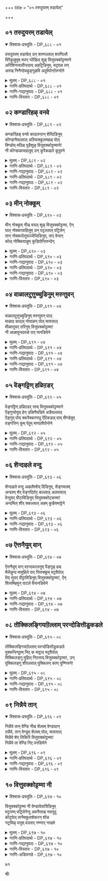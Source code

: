 +++
title = "०५ तरुदुयरम् तडायेल्"

+++


## ०१ तरुदुयरम् तडायेल्

<details open><summary>विश्वास-प्रस्तुतिः - DP_६८८ - ०१</summary>

तरुदुयरम् तडायेल् उन् शरणल्लाल् शरणिल्लै  
विरैकुऴुवुम् मलर् प्पॊऴिल् शूऴ् वित्तुवक्कोट्टम्माने  
अरिशिनत्तालीन्ऱदाय् अहट्रिडिनुम्, मट्रवळ तन्  
अरुळ् निनैन्देयऴुङ्गुऴवि अदुवेपोन्ऱॊरुन्देने
</details>

<details><summary>मूलम् - DP_६८८ - ०१</summary>

तरुदुयरम् तडायेल् उन् शरणल्लाल् शरणिल्लै  
विरैकुऴुवुम् मलर् प्पॊऴिल् शूऴ् वित्तुवक्कोट्टम्माने  
अरिशिनत्तालीन्ऱदाय् अहट्रिडिनुम्, मट्रवळ तन्  
अरुळ् निनैन्देयऴुङ्गुऴवि अदुवेपोन्ऱॊरुन्देने
</details>

<details><summary>गरणि-प्रतिपदार्थः - DP_६८८ - ०१</summary>

तरु=उण्टुमाडुव, तुयरम्=कष्टसङ्कटगळन्नु, तडाय् एल्=दाटिसदॆ\(नीगिसदॆ\) होदरू, उन्=निन्न, शरण् अल्लाल्=तिरुवडिगळल्लदॆ, शरण् इल्लै=रक्षणॆयिल्ल, विरै=परिमळवन्नु, कुऴुवुम्=तुम्बि हरडुव, मलर्=हूगळ, पॊऴिल्=तोपुगळिन्द, शूऴ्=सुत्तुवरिदिरुव,\(मत्तु आ परिमळवन्नु\), वित्तु=हरडुव, अ-कोट्टु=आ पर्वतद, अम्माने=स्वामिये, अरि=हॆच्चाद, शिनत्ताल्=कोपदिन्द, ईन्ऱ=हडॆद, ताय्=तायियु, अहट्रि=तळ्ळि, इडिनुम्=हॊडॆदु हिंसिसिदरू, मट्रु=बळिकवू\(आमेलू\) अवळ् तन्=अवळ, अरुळ्=करुणॆयन्नु, निनैन्दे=नॆनॆदे, अऴुम्=अळुवुदु, कुऴवि=मगु, अदुवे=अदे, पोन्ऱु=रीतियल्लि, इरुन्देन्=इद्देनॆ.
</details>

<details><summary>गरणि-गद्यानुवादः - DP_६८८ - ०१</summary>

उण्टुमाडुव कष्टसङ्कटगळन्नु\(नीनु\)नीगिसदॆ होदरू सह, निन्न तिरुवडिगळल्लदॆ ननगॆ रक्षणॆयिल्ल. परिमळवन्नु तुम्बिहरडुव हूगळ तोपुगळिन्द सुत्तुवरिदु अदन्नु हरडुव आ पर्वतद स्वामिये, हडॆद तायि तन्न मगुवन्नु कडुकोपदिन्द तळ्ळिहॊडॆदु, हिंसिसिदरू आ बळिकवू अवळ करुणॆयन्नु नॆनॆदे मगु अळुवुदु. अदे रीतियल्लि नानु इद्देनॆ.\(१\)
</details>

<details><summary>गरणि-विस्तारः - DP_६८८ - ०१</summary>

हडॆद तायिगॆ अवळ मगुविन मेलॆ कोपबन्दाग, अवळू अदन्नु हॊडॆदु, तळ्ळि हिंसिसलु साध्य. तायि एनु माडिदरू अवळ मगुविगॆ तायिय हॊरतु इन्नारु गति? अवळल्लदॆ, अदन्नु समाधानगॊळिसुववरु बेरॆ यारू इल्ल. अवळीगल्लदॆ अदन्नु समाधान पडिसुव रीति बेरॆ यारिगू तिळियदु. आद्दरिन्द, तनगॆ शिक्षॆकॊट्ट तायिये ऎत्तिकॊळ्ळुववरॆगॆ अदु शान्तवागुवुदिल्ल.

कुलशेखररु हेळुत्तारॆ-”स्वामी, अदे रीतियल्लि नानु इद्देनॆ”. अवर स्थिति आ मगुविन स्थितिये. अवरु ई संसारद दुःखसङ्कटगळल्लि

६१

सिक्किकॊण्डु तॊळलुत्तिद्दारॆ. आ दुःख्ह सङ्कटगळिन्द अवरन्नु उद्धरिसुवरु, अवुगळन्नु निवारिसुववरु भगवन्तनॊब्बने. इदु अवरिगॆ गॊत्तु. ई बगॆगॆ अवरिगॆ पूर्ण नम्बिकॆ. कुलशेखररु हेळुत्तारॆ-”स्वामी, नीनु ननगॆ हडॆद तायियन्तॆ. ननगॆ ऒदगिबन्दिरुव कष्टदुःखगळन्नु निवारिसबेकादवनु नीने. नीनु हागॆ माडदॆ, नन्न तॊळलिकॆयल्लि नन्नन्नु बिट्टीद्दरू सह, नीने ननगॆ दिक्कु. निन्न पादगळे ननगॆ गति. अवे ननगॆ आश्रय. नन्न अभ्युदयवन्नु अवुगळन्नु पट्टागिहिडिदे, कण्डुकॊळ्ळबेकु. प्रशान्तवाद आनन्दमयवाद सन्निवेशदल्लि, वॆङ्कटाचलद मेलॆ नॆलसिरुव स्वामिये निन्न करुणाकटाक्षक्कागिये ऎदुरुनोडुत्तिद्देनॆ. अदन्नु नन्न मेलॆ बीरि नन्नन्नु सांसारिक क्लेशगळिन्द बिडिसु. निन्न हॊरतु ननगॆ रक्षकरे इल्ल. नीने गति.

मगुविगॆ तात्कालिकवागि सङ्कटवन्नु हडॆद तायिये उण्टुमाडलु साध्य. आदरॆ, मनुष्यनिगॆ जॊतॆगूडिसुव मनस्सु, इन्द्रियगळल्लि अहङ्कार-इवुगळु अवनन्नु सांसारिक क्लेशदल्लि तळ्ळि हिंसिसुत्तदॆ. भगवन्तनिन्द अवु बन्दवल्ल. भगवन्तनु करुणामूर्ति, दयासागर. अवनिगॆ कोपवॆम्बुदुण्टे? अदू तन्न मगुविन मेलॆये इद्दीते? भगवन्तनन्नु मनुष्यनु अनन्यवागि शरणुहॊन्दि, अवन कृपॆगागि अङ्गलाचि, अदन्नु पडॆदुकॊण्डनॆन्दरॆ, आ बळिक अवनिगॆ क्लेशवू इल्ल. संसारवू इल्ल. अवनु मुक्तने\!
</details>

## ०२ कण्डारिहऴ् वनवे

<details open><summary>विश्वास-प्रस्तुतिः - DP_६८९ - ०२</summary>

कण्डारिहऴ् वनवे कादलन्ऱान् शॆय्दिडिनुम्  
कॊण्डानैयल्लाल् अऱियाक्कूलमहळ् पोल्  
विण्डोय् मदिळ् पुडैशूऴ् वित्तुवक्कोट्टम्माने\!  
नी कॊण्डाळायाहलुम् उन् कुरैकऴले कूऱुवने
</details>

<details><summary>मूलम् - DP_६८९ - ०२</summary>

कण्डारिहऴ् वनवे कादलन्ऱान् शॆय्दिडिनुम्  
कॊण्डानैयल्लाल् अऱियाक्कूलमहळ् पोल्  
विण्डोय् मदिळ् पुडैशूऴ् वित्तुवक्कोट्टम्माने\!  
नी कॊण्डाळायाहलुम् उन् कुरैकऴले कूऱुवने
</details>

<details><summary>गरणि-प्रतिपदार्थः - DP_६८९ - ०२</summary>

कण्डार्=नोडुववरॆल्लरू, इहऴ् वनवे=अवमानपडिसुवन्तॆ\(तिरस्करिसुवन्तॆ\), कादलन् तान्=पतियु, शॆय्दु इडिनुम्=माडुत्तिद्दरू, कॊण्डानै=तन्नन्नु स्वीकरिसिदवनन्नु\(मदुवॆयादवनन्नु\)अल्लाल्=अल्लदॆ, अऱिया=बेरॊब्बरन्नू अरियद, कुलमहळ् पोल्=कुलस्त्रीय हागॆ, विण्=गगनवन्नॆल्ला, तोय्=आवरिसिरुव, मदिळ्=कोटॆयु, पुडै=ऎल्ल कडॆयू, शूऴ्=सुत्तुवरिदु, वित्तु=-हरडिरुव, अक्कॊट्टु=आ पर्वतद, अम्माने=स्वामिये, नी=नीनु, कॊण्डु=कॊण्डुकॊण्डिरुव, आळाय्=आळागि, आहिलुम्=आदरू, उन्=निन्न, कुरैकऴले=गद्दल माडुव पादगळन्ने
</details>

<details><summary>गरणि-गद्यानुवादः - DP_६८९ - ०२</summary>

६२
</details>

<details><summary>गरणि-प्रतिपदार्थः - DP_६८९ - ०२</summary>

कूऱुवन्=हेळुत्तिरुत्तेनॆ.
</details>

<details><summary>गरणि-गद्यानुवादः - DP_६८९ - ०२</summary>

कण्डवरॆल्लरू अवमान पडिसि तिरस्करिसुवन्तॆ पतियु माडुत्तिद्दरू तन्न कैहिडिद अवनन्नल्लदॆ बेरॊब्बरन्नू अरियदकुलस्त्रीय हागॆ गगनवन्नॆल्ला आवरिसिरुव कोटॆयिन्द ऎल्ल कडॆयू सुत्तुवरिदु हरडिरुव आ पर्वतद स्वामिये, निन्न जीतद आळागि आदरू निन्न गद्दल माडुव पादगळन्ने नानु हेळुत्तिरुत्तेनॆ.\(२\)
</details>

<details><summary>गरणि-विस्तारः - DP_६८९ - ०२</summary>

कुलसतिगॆ तन्न कैहिडिद पतिये अवळ सर्वस्व. अवन सेवॆय हॊरतु अवळिगॆ बेरॆ योचनॆये इल्ल. अवनु ऎष्टे कॆट्टवनागलि, अवने अवळिगॆ गति. कण्डकण्डवरॆल्ल अवनन्नु अपमानगॊळिसिदरू, असह्यपट्टुकॊण्डरू अलक्षिसिदरू, तॆगळि तळ्ळिहाकिदरू अवळिगॆ मात्र अवनन्नु निष्कल्मषवागि प्रीतिसुवुदु, अवन सेवॆ माडुवुदू परम श्रेयस्सु. परपुरुषरु ऎन्थवरे आदरू, ऎष्टे धनिकरू घनवन्तरू आदरू अवरारू अवळ मनस्सन्नु कॆडिसलाररु. अन्थ पवित्रप्रेम आ कुलसतियदु. अदे अवळ धर्म.

कुलशेखररु हेळुत्तारॆ-”स्वामी, नानू हागॆये इद्देनॆ.निन्नन्नु मनसार वरिसिद्देनॆ. नीनु नन्न कैहिडिदु नन्नन्नु उद्धरिसु. नीने ननगॆ पति, नीने गति. नीने नन्न सर्वस्व. निन्न सेवॆये नन्न जीवन. निन्नन्नु कुरितु यारु एने हेळिदरू ऎष्टे दूरिदरू, ऎन्थ अवहेळनॆ माडिदरू नानु अवुगळन्नु लॆक्किसॆनु. मूरु लोकगळन्नू नडुगिसिद निन्न पादगळन्नु दिट्टवागि हिडिदिद्देनॆ. नन्नन्नु कॊण्ड आळागि आदरू स्वीकरिसु. नीनु ऎष्टु कीळागि नन्नन्नु नोडिदरू सह निन्न पादगळे गति ऎन्दु हेळुत्तले इरुत्तेनॆ.

हिन्दिन पाशुरदल्लि “तायि-मगु”विन निदर्शनबन्तु. अदु भक्तिय ऒन्दु मार्ग-वात्सल्य मार्ग. ई पाशुरदल्लि “सति-पति” य निदर्शनचिदॆ. भगवन्तने पति. अवनु पुरुष. चेतनरॆल्लरू अवनन्नु प्रेमिसुव स्त्रीयरु-सतिगळु. दिउ भक्तिय इन्नॊन्दु मार्ग- प्रेममार्ग. “कॊण्ड आळागि- ऎन्नुव निदर्शन “स्वामि-भृत्य”निदर्शन. अदु भक्तिय सेव्य-सेवक”मार्ग.
</details>

## ०३ मीन् नोक्कूम्

<details open><summary>विश्वास-प्रस्तुतिः - DP_६९० - ०३</summary>

मीन् नोक्कूम् नीळ् वयल् शूऴ् वित्तुवक्कोट्टम्मा, ऎन्  
पाल् नोक्कायाहिलुम् उन् पट्रल्लाल् पट्रिलेन्  
तान् नोक्कादॆत्तुयञ्जॆय्दिडिनुम्, तार् वेन्दन्  
कोल् नोक्किवाऴुम् कुडिपोन्ऱिरुन्देन्
</details>

<details><summary>मूलम् - DP_६९० - ०३</summary>

मीन् नोक्कूम् नीळ् वयल् शूऴ् वित्तुवक्कोट्टम्मा, ऎन्  
पाल् नोक्कायाहिलुम् उन् पट्रल्लाल् पट्रिलेन्  
तान् नोक्कादॆत्तुयञ्जॆय्दिडिनुम्, तार् वेन्दन्  
कोल् नोक्किवाऴुम् कुडिपोन्ऱिरुन्देन्
</details>

<details><summary>गरणि-प्रतिपदार्थः - DP_६९० - ०३</summary>

मीन्=मीनुगळु, नोक्कूम्=आशॆयिन्द नोडुव, नीळ्=विशालवाद, वयल्=गद्दॆगळिन्द \(बयलिनिन्द\), शूऴ्=सुत्तुवरिदिरुव, वित्तु=हरडिद, अक्कोट्टु=आ पर्वतद, अम्मा=-स्वामिये, ऎन् पाल्=नन्न कडॆ, नोक्काय्=\(नीनु\) नोडुवुदिल्ल. आहिलुम्=आदरू, उन्-निन्न, पट्रु=रक्षणॆ, अल्लाल्=अल्लदॆ, पट्रु=आधार इलेन्=इल्लदवनागिद्देनॆ, तान्=तानु, नोक्कादु=नोडदॆये
</details>

<details><summary>गरणि-गद्यानुवादः - DP_६९० - ०३</summary>

६३
</details>

<details><summary>गरणि-प्रतिपदार्थः - DP_६९० - ०३</summary>

ऎत्तुयरम्=याव आपत्तु, शॆय्दिडिनुम्=ऒदगिदरू सह, तार् वेन्दन्=मालॆयन्नु धरिसिद अरसन, कोल्=राजदण्डवन्नु, नोक्कि=नोडिये, वाऴुम्=शिस्तिनिन्द बाळुव, कुडि पोन्ऱु=प्रजॆय हागॆ, इरुन्देन्=इद्देनॆ.
</details>

<details><summary>गरणि-गद्यानुवादः - DP_६९० - ०३</summary>

मीनुगळु आशॆयिन्द निरीक्षिसुव विशालवाद गद्दॆगळिन्द सुत्तुवरिदिरुव हरडिद आ पर्वतद स्वामिये, नन्न कडॆ नीनु नोडदॆ होदरू निन्न रक्षणॆयल्लदॆ ननगॆ बेरॆ आधारवे इल्ल. हारवन्नु धरिसिद अरसनु तानु गमनिसदॆ इद्दरू सह याव बगॆय आपत्तु\(दुःख\) वॊदगिदरू , अवन राजदण्डवन्नु गमनिसुत्तले शिस्तिनिन्द बाळुव प्रजॆय हागॆ नानु इद्देनॆ.\(३\)
</details>

<details><summary>गरणि-विस्तारः - DP_६९० - ०३</summary>

राज्यदल्लि प्रजॆयु सुखवागि बाळलु राजन आश्रयविद्दे इरबेकु. राजन रक्षणॆय हॊरतु प्रजॆगॆ ऒदगुव कष्ट दुःखगळु नीगुवुदिल्ल.आपत्तिगॆ अड्डियागलि, निवारणॆयागलि ऒदगुवुदिल्ल. अदक्कॆल्ल राजन अधिकारशक्तिये आधार. राजनु ऎल्लियो अरमनॆयल्लि, अन्तःपुरदल्लि सेरिरलि. यार कण्णिगू बीळदॆ इरलि. यारन्नू नोडदॆ, तनल्लिगॆ बरमाडिकॊळ्ळदॆ इरलि. अवन अधिकारवन्नु सूचिसुव राजदण्डविद्दरॆ साकु. अदु, राज्यदल्लि सुखवन्नू शिस्तन्नू उण्टुमाडुत्तदॆ. राजन आडळित सुगमवागि नडॆयुवन्तॆ माडुत्तदॆ. आ राजदण्डद अडियल्लि प्रजॆयु याव अड्डि आतङ्कगळिल्लदॆये बाळुवन्तॆ आगुत्तदॆ.

कुलशेखररु हेळुत्तारॆ-”स्वामी, बॆट्टदॊडॆयने, “राज-प्रजॆ”गिरुव सम्बन्धवे निन्न मत्तु नन्न नडुवॆ इरुवुदु. नीनु निन्न कटाक्षवन्नु नन्न कडॆगॆ बीरदिद्दरू सह, निन्न रक्षणॆये ननगॆ आधार. नन्न मेलिरुव निन्न अधिकारबलदिन्दले नानु इष्टुमट्टिगॆ जीविसुवन्तागिदॆ. नीनु नन्नन्नु ऎल्ल ऎडरुगळिन्दलू कापाडुत्ती ऎम्ब सम्पूर्णभरवसॆ ननगिदॆ.”
</details>

## ०४ वाळालऱुत्तुच्चुडिनुम् मरुत्तुवन्

<details open><summary>विश्वास-प्रस्तुतिः - DP_६९१ - ०४</summary>

वाळालऱुत्तुच्चुडिनुम् मरुत्तुवन् पाल्  
माळाद कादल् नोयाळन् पोल् मायत्ताल्  
मीळात्तुयर् तरिनुम् वित्तुवक्कोट्टम्मा\!  
नी आळावुनदरुळे पार् प्पनडियेने
</details>

<details><summary>मूलम् - DP_६९१ - ०४</summary>

वाळालऱुत्तुच्चुडिनुम् मरुत्तुवन् पाल्  
माळाद कादल् नोयाळन् पोल् मायत्ताल्  
मीळात्तुयर् तरिनुम् वित्तुवक्कोट्टम्मा\!  
नी आळावुनदरुळे पार् प्पनडियेने
</details>

<details><summary>गरणि-प्रतिपदार्थः - DP_६९१ - ०४</summary>

वाळाल्=कत्तियिन्द, अऱुत्तु=कत्तरिसि, शुडिनुम्=सुट्टरू सह, मरुत्तुवन् पाल्=वैद्यन विषयदल्लि, माळाद=नाशवागद, कादल्=विश्वासवन्नुळ्ळ, नोयाळन् पोल्=रोगिय हागॆ, मायत्ताल्=\(निन्न\)मायॆयिन्द, नी=नीनु, मीळा=कॊनॆयिल्लद\(मुगियद\), तुयर्=दुःख कष्टवन्नु, तरिनुम्=उण्टुमाडिदरू \(तन्दॊड्डिदरू\), वित्तु=हरडिरुव, अक्कोट्टु=आ पर्वतद, अम्मा=स्वामिये,
</details>

<details><summary>गरणि-गद्यानुवादः - DP_६९१ - ०४</summary>

६४
</details>

<details><summary>गरणि-प्रतिपदार्थः - DP_६९१ - ०४</summary>

अडियेने=निन्न दासने \(नानु\) आळ् आ\(ह\)=निन्न सेवकनागि, उनदु=निन्न,\(कृपॆयन्नु\)पार् प्पन्=ऎदुरु नोडुत्तिरुवॆनु.
</details>

<details><summary>गरणि-गद्यानुवादः - DP_६९१ - ०४</summary>

कत्तियिन्द कत्तरिसिदरू सुट्टरू आ वैद्यन विषयदल्लि अळियद विश्वासवन्नुळ्ळ रोगिय हागॆ, निन्न मायॆयिन्द नीनु कॊनॆमॊदलिल्लद कष्टदुःखगळन्नु तन्दॊड्डिदरू, हरडिरुव पर्वतद स्वामिये, ई दासनु निन्न सेवकनागि निन्न कृपॆयन्नु ऎदुरु नोडुत्तिरुवॆनु.\(४\)
</details>

<details><summary>गरणि-विस्तारः - DP_६९१ - ०४</summary>

रोगियु वैद्यन बळिगॆ होगुत्तानॆ. वैद्यनु रोगदिन्द नरळुव अवन अङ्गाङ्गगळन्नु कत्तियिन्द क्य्दु, कत्तरिसि, सुट्टु,चुच्चि, ऎळॆदु, कट्टि नानारीतियल्लि यातनॆगॊळीसुत्तानॆ. रोगि वैद्यनु कॊडुव तॊन्दरॆयन्नॆल्ला मरुमातिल्लदॆ अनुभविसुत्तानॆ. सैरणॆवहिसुत्तानॆ. अवुगळॆल्लवू तात्कालिकवॆन्दू, कडॆयल्लि तनगॆ ऒळ्ळॆयदागुवुदॆन्दू, तन्न रोग निवारणॆयागुवुदॆन्दू रोगिगॆ पूर्णविश्वासविरुत्तदॆ. वैद्यनल्लिट्टिरुव अवन नम्बिकॆगॆ याव भङ्गवू बरुवुदिल्ल.

कुलशेखररु हेळुत्तारॆ-”स्वामी, बॆट्टदॊडॆया, नीनु गारुडिग निन्न मायॆ ननगॆ कॊनॆ मॊदलिल्लद कष्टवन्नू, दुःखवन्नू सङ्कटवन्नू तन्दॊड्डलि. निन्न दासनागि अवुगळन्नॆल्ला मरुमातिल्लदॆ अनुभविसुत्तेनॆ. निन्न आळागि दुडियुत्तेनॆ. निन्न कृपॆगागि ऎदुरुनोडुत्तेनॆ. निन्न करुणॆयल्लि ननगॆ पूर्णविश्वासविदॆ. बन्दॊदगुव तात्कालिक दुःखसङ्कटगळु आ नन्न दृढनम्बिकॆगॆ याव रीतियल्लू भङ्ग तरलारवु. नन्नन्नु कैहिडिदु सलहु.”
</details>

## ०५ वॆङ्गट्टिण् हळिऱडर्

<details open><summary>विश्वास-प्रस्तुतिः - DP_६९२ - ०५</summary>

वॆङ्गट्टिण् हळिऱडर् त्ताय् वित्तुवक्कोट्टम्माने  
ऎङ्गुप्पोयुय् हेन् उन्निणैयडिये अडैयल्लाल्  
ऎङ्गुम् पोय् क्करैक्काणादु ऎऱिकडल् वाय् मीण्डेयुम्  
वङ्गत्तिन् कूम् पेऱुम् माप्पऱवैपोन्ऱेने
</details>

<details><summary>मूलम् - DP_६९२ - ०५</summary>

वॆङ्गट्टिण् हळिऱडर् त्ताय् वित्तुवक्कोट्टम्माने  
ऎङ्गुप्पोयुय् हेन् उन्निणैयडिये अडैयल्लाल्  
ऎङ्गुम् पोय् क्करैक्काणादु ऎऱिकडल् वाय् मीण्डेयुम्  
वङ्गत्तिन् कूम् पेऱुम् माप्पऱवैपोन्ऱेने
</details>

<details><summary>गरणि-प्रतिपदार्थः - DP_६९२ - ०५</summary>

वॆम्=भयङ्करवाद, कण्=कण्णुगळुळ्ळ, तिण्=बलिष्ठवाद, कळिऱु=आनॆयन्नु, अडैत्ताय्=अडगिसिदवने, वित्तु=हरडिरुव, अक्कोट्टु=आ बॆट्टद, अम्माने=स्वामिये, ऎङ्गु=ऎल्लिगॆ, पोय्=होगि, उय् हेन्=जीइसलि, उन्=निन्न, इणैअडिये=जोडिपादगळु, अल्लाल्=अल्लदॆ? ऎङ्गुम्=ऎत्तकडॆ, पोय्=होदरू, करै=दडवु, काणादु=कण्डुबरुवुदिल्ल, ऎऱि=बलवाद अलॆगळिन्द कूडिद, कडल् वाय्=कडलल्लिद्देनॆ, मीण्डु=मत्तॆ, एयुम्=दाटिसुव \(रक्षिसुव\), वङ्गत्तिन्=हडगिन, कूम्बु=ध्वजस्तम्बवन्नु, एऱुम्=हत्तुव, मा=दॊड्डदाद, पऱवै=पक्षिय, पोन्ऱेने=हागॆये निन्तिरुत्तेनॆ.
</details>

<details><summary>गरणि-गद्यानुवादः - DP_६९२ - ०५</summary>

६५
</details>

<details><summary>गरणि-विस्तारः - DP_६९२ - ०५</summary>

क्रूरवाद कण्णुगळुळ्ळ बलिष्ठवाद आनॆयन्नु अडगिसिदवने, हरडिद बॆट्टदॊडॆया, ऎल्लिगॆ होगि नानु उज्जीविसलि? निन्न जोडिपादगळल्लदॆ ननगॆ बेरॆ यावुदिदॆ? ऎत्तकडॆ होदरू दडवे कण्डुबरुवुदिल्ल. दॊड्डदॊड्ड अलॆगळिन्द कूडिद कडलल्लिद्देनॆ. मत्तॆ नन्नन्नु दाटिसुव\(दड मुट्टिसुव\) हडगिन ध्वजस्तम्बवन्नु एरुव दॊड्डपक्षिय हागॆ निन्तिद्देनॆ.\(५\)

कुलशेखररु भगवन्तनल्लि अतिदैन्यदिन्द बेडुत्तिद्दारॆ-”स्वामी, बॆट्टदॊडॆया, निन्न जोडि पादगळ हॊरतु ननगॆ बेरॆ गतिये इल्ल. अवुगळन्नु बिट्टु नानु बेरॆ ऎल्लिगॆ होगलि? ऎल्लि उज्जीवन पडॆयलि? भयङ्करवाद अलॆगळिन्द कूडिद कडलल्लि नानु तॊळलुत्तिद्देनॆ. ऎत्तकडॆ होदरू ननगॆ दडवे काणिसुवुदिल्ल. नन्नन्नु दड सेरिसबल्ल “हडगु”नीने. आ हडगिन ध्वजस्तम्बद मेलुगडॆयल्लि हारि कुळितुकॊळ्ळुव दॊड्डपक्षिय हागॆ नानू कुळितु आनन्दपडबेकॆन्दु आशॆयुळ्ळवनागिद्देनॆ.

श्रीकृष्णनागि अवतरिसि, अवन मेलॆ नुग्गि अवनन्नु कॊल्लुवुदक्कॆन्दु बन्द क्रूरवाद कॆङ्गण्णिन कुवलयापीडवॆम्ब मद्दानॆयन्नु निरायसवागि अडगिसिद महासमर्थनु भगवन्त. ऎल्ल चेतनरन्नू उज्जीवनगॊळिसुववने अवनु. अवन पादयुगळवे गतियॆन्दु शरणादवरिगॆ अवन कृपॆगॆ कॊरतॆये इल्ल.

ई संसारवे घोरवाद कडलु. भयङ्करवाद अलॆगळिन्द कूडिद्दु. अदु अपार. ऎत्तकडॆहोदरू दड सिक्कुवुदिल्ल. तॊळलुत्ता इरुवुदॊन्दे फल. भगवन्तन कॄपॆयॆम्ब हडगिन हॊरतु अदन्नु दाटिसुवुदु बेरॆ इल्ल. भगवत्कृपॆगागिये सततवागि प्रयत्निसि अदन्नु पडॆदुकॊळ्ळलेबेकु. कुलशेखररिगॆ आ कृपॆय परमोच्चस्थितियन्नु अनुभविसबेकॆम्ब महदाशॆ.
</details>

## ०६ शॆन्दऴले वन्दु

<details open><summary>विश्वास-प्रस्तुतिः - DP_६९३ - ०६</summary>

शॆन्दऴले वन्दु अऴलैश्शॆय् दिडिनुम्, शॆङ्गमलम्  
अन्दरम् शेर् वॆङ्गदिरोऱ् कल्लाल् अलरावाल्  
वॆन्दुयर् वीटाविडिनुम् वित्तुवक्कोट्कम्मा\!  
अन्दमिल् शीर् क्कल्लाल् अहम् कुऴैयमाट्टेने
</details>

<details><summary>मूलम् - DP_६९३ - ०६</summary>

शॆन्दऴले वन्दु अऴलैश्शॆय् दिडिनुम्, शॆङ्गमलम्  
अन्दरम् शेर् वॆङ्गदिरोऱ् कल्लाल् अलरावाल्  
वॆन्दुयर् वीटाविडिनुम् वित्तुवक्कोट्कम्मा\!  
अन्दमिल् शीर् क्कल्लाल् अहम् कुऴैयमाट्टेने
</details>

<details><summary>गरणि-प्रतिपदार्थः - DP_६९३ - ०६</summary>

शॆम्=कॆम्पगॆ हॊळॆयुव, तऴले=बॆङ्किये, वन्दु=बन्दु, अलुलै=उष्णवन्नु, शॆय्दिडिनुम्=उण्टुमाडिदरू, शॆम् कमलम्=कॆन्दावरॆयु, अन्तरम्=आकाशदल्लि, शेर्-बॆळगुव, वॆम् गदिरोऱ् कु= बॆङ्गदिरनॊब्बनिगॆ\(सूर्यनिगॆ\), अल्लाल्=अल्लदॆ, अलरा=अरळुवुदिल्ल, आल्=हागॆये, वॆम्=तीक्ष्णवाद, तुयर्=सङ्कटगळु, वीट्टाविडिनुम्=मनॆमाडिकॊण्डु बिट्टरू सह, वित्तु=हरडिरुव, अक्कोट्टु=आ बॆट्टद, अम्मा=स्वामिये, उन्=निन्न, अन्दम् इल्=कॊनॆयिल्लद, शीर् क्कू=ऐश्वर्यक्कॆ, अल्लाल्=अल्लदॆ, अहम्=मनस्सन्नु, कुऴैय माट्टेन्=करगिसलारॆनु.
</details>

<details><summary>गरणि-गद्यानुवादः - DP_६९३ - ०६</summary>

६६
</details>

<details><summary>गरणि-विस्तारः - DP_६९३ - ०६</summary>

निगिनिगि हॊळॆयुव बॆङ्किये बन्दु उष्णवन्नॊदगिसिदरू कॆन्दावरॆयु बानिनल्लि बॆळगुव सूर्यनॊब्बनिगल्लदॆ अरळुवुदिल्ल. हागॆये, तीक्ष्णवाद सङ्कटगळु मनॆ माडिकॊण्डु बिट्टरू सह, हरडिरुव बॆट्टदॊडॆयने निन्न कॊनॆयिल्लद ऐश्वर्यक्कल्लदॆ नन्न मनस्सन्नु करगिसलारॆनु.\(६\)

कॆन्दावरॆ सूर्योदयवादागले अरळुवुदु. सूर्यन शाख अदक्कॆ बेकॆन्दल्ल. अवन तेजोमयवाद, सुन्दरवाद, मुखमण्डलवन्नु कण्ड मात्रक्के अदु तन्न बिगितवन्नु बिट्टुकॊट्टु अन्दवागि नगुनगुत्त अरळुवुदु. सूर्यनन्तॆ निगिनिगि हॊळॆयुव कॆण्डवन्नु \(बॆङ्कियन्नु\) अदर मुन्दॆ तन्दिट्टरॆ, प्रकृति नियमक्कॆ विरोधवागि, अदन्नु अरळिसलादीते? हागॆ माडुवुदरिन्द, कमलवु अन्दवागि बिरिदु मनस्सन्नुहर्षगॊळिसुवुदर बदलागि अदु बाडि,सुक्कि, मुदुरिकॊळ्ळुत्तदॆ. सूर्यनिगू कमलक्कू कडुनण्टु. इदु प्रकृतिय नियम. सूर्यनिद्दागले कमलक्कॆ नगुमुख. सूर्य मुळुगिदनॆन्दरॆ, कमलवू मॊग्गागुवुदु.

कुलशेखररु हेळूत्तारॆ-”स्वामी, बॆट्टदॊडॆयने, निनगू ननगू इरुव बान्धव्य सूयनिगू कॆन्दावरॆगू इरुव हागॆ. ई जन्मदल्लि ननगॆ ऎष्टॆष्टु क्रूर सङ्कटगळु बन्दॊदगिदरू, नानु अवुगळन्नॆल्ला कल्लुमनदिन्द ऎदॆगॊट्टु अनुभविसुत्तेनॆ. अवु नन्नल्लि मनॆमाडिकॊण्डु बिडलि. चिन्तॆयिल्ल. अवुगळ नोवु तीक्ष्णवागिरलि, चिन्तॆयिल्ल. निन्न अपारवाद करुणाकटाक्षक्कॆ मात्रवे ननन् मनस्सु करगिहोगुवुदु. अदॊन्दक्कागि मात्रवे नानु ऎदुरुनोडुत्तिद्देनॆ. अदन्नु ननगॆ दयॆनीडु.
</details>

## ०७ ऎत्तनैयुम् वान्

<details open><summary>विश्वास-प्रस्तुतिः - DP_६९४ - ०७</summary>

ऎत्तनैयुम् वान् वऱन्दकालत्तुम् पैङ्गूऴ् हळ्  
मैत्तॆऴुन्द मामुहिले पार् त्तिरुक्कूम् मट्रवैपोल्  
मॆय् त्तुयर् वीट्टाविडिनुम् वित्तुवक्कोट्टम्मा\!, ऎन्  
शित्तमिहवुन् पाटले वैप्पनडियेने
</details>

<details><summary>मूलम् - DP_६९४ - ०७</summary>

ऎत्तनैयुम् वान् वऱन्दकालत्तुम् पैङ्गूऴ् हळ्  
मैत्तॆऴुन्द मामुहिले पार् त्तिरुक्कूम् मट्रवैपोल्  
मॆय् त्तुयर् वीट्टाविडिनुम् वित्तुवक्कोट्टम्मा\!, ऎन्  
शित्तमिहवुन् पाटले वैप्पनडियेने
</details>

<details><summary>गरणि-प्रतिपदार्थः - DP_६९४ - ०७</summary>

ऎत्तनैयुम्=ऎष्टादरू, वान्=आकाशवु, वऱन्द कालत्तुम्=ऒणगि होगिद्दरू, पै=हसुराद, कूऴ् हळ्=पयिरुगळु, मैत्तु=कप्पुबण्णवन्नु कळॆदु, ऎऴुन्द=मूडिबन्द, मामुहिले=दॊड्ड मुगिलन्ने, पार् त्तु इरुक्कूम्=ऎदुरुनोडुत्ता इरुव, मट्रु=इतर, अवै पोल्=अवुगळ हागॆ, मॆय्=निजवाद\(बिडद\), तुयर्=सङ्कटगळु, वीट्टाविडिनुम्=\(नन्नल्लि\)मनॆ माडिकॊण्डिद्दरू, वित्तु-हरडिरुव, अक्कोट्टु=आ पर्वतद, अम्मा=स्वामिये, ऎन्=नन्न, चित्तम्=मनस्सन्नु, उन् पाले=निन्नल्लिये, वैप्पन्-इट्टिरुव, अडीयेने=दासने नानु.
</details>

<details><summary>गरणि-गद्यानुवादः - DP_६९४ - ०७</summary>

आकाशवु ऎष्टे ऒणकलागिद्दरू हसुरु पैरुगळु कप्पुबण्णवन्नु तळॆदु ऎद्दु
</details>

<details><summary>गरणि-विस्तारः - DP_६९४ - ०७</summary>

६७

बरुव दॊड्डदॊड्ड मुगिलुगळन्ने ऎदुरुनोडुत्तिरुवुवु. अवुगळ हागॆये बिडद\(निजवाद\) सङ्कटगळु नन्नल्लि मनॆमाडिकॊण्डिद्दरू, बॆट्टदॊडॆयने नन्न चित्तवन्नु निन्नल्लिये नॆलॆगॊळिसिरुव दासनु नानु.\(७\)

हसुरु पैरु बॆळॆयलु नीरु अवश्यक. अवक्कॆ मोडगळिन्द नीरु ऒदगुवुदु. आकाशदल्लि मोड तुम्बिकॊण्डिरबहुदु. अवुगळल्लि तेवांशविल्लवादरॆ, नीरन्नु सुरिसुवस्थितियल्लि इल्लदॆ होदरॆ, अवुगळिद्दु फलवेनु? अवू ऒणकले, आकाशवू ऒणकले. ई कारणदिन्दले पैरुपच्चॆ कार्मुगिलिगागिये ऎदुरु नोडुत्तिरुवुदु. कार्मुगिलिनिन्द बीळुव मळॆहनियिन्द अवु उज्जीवनगॊळ्ळुत्तवॆ.

कुलशेखररु हेळुत्तारॆ-”स्वामी, बॆट्टदॊडॆयने, पैरुपच्चॆ कार्मुगिलिगागि हेगॆ निरीक्षणॆ माडुवुवो हागॆये, निन्न कृपॆयॆम्ब मळॆहनिगागि नानू कातरनागि कादुकॊण्डिद्देनॆ. हेळतीरदष्टु सङ्कटगळु नन्नल्लि मनॆमाडिकॊण्डिवॆ. अवु नन्नन्नु हिंसिसुत्तवॆ. आदरू सह नानु निन्नदासनागि, पादसेवकनागि निन्न अपारवाद करुणाकटाक्षक्कागि ऎदुरुनोडुत्तिद्देनॆ. नन्न चित्तवन्नु निन्नल्लिये नॆलॆगॊळिसिद्देनॆ. नन्नन्नु उद्धरिसु.
</details>

## ०८ तॊक्किलङ्गियाऱॆल्लाम् परन्दोडित्तॊडुकडले

<details open><summary>विश्वास-प्रस्तुतिः - DP_६९५ - ०८</summary>

तॊक्किलङ्गियाऱॆल्लाम् परन्दोडित्तॊडुकडले  
पुक्कन्ऱिप्पुऱम् निऱ् क माट्टाद मट्रवैपोल्  
मिक्किलङ्गु मुहिल् निऱत्ताय् वित्तुवक्कोट्टम्मा\!, उन्  
पुक्किलङ्गु शीरल्लाल् पुक्किलन् काण् पुण्णियने\!
</details>

<details><summary>मूलम् - DP_६९५ - ०८</summary>

तॊक्किलङ्गियाऱॆल्लाम् परन्दोडित्तॊडुकडले  
पुक्कन्ऱिप्पुऱम् निऱ् क माट्टाद मट्रवैपोल्  
मिक्किलङ्गु मुहिल् निऱत्ताय् वित्तुवक्कोट्टम्मा\!, उन्  
पुक्किलङ्गु शीरल्लाल् पुक्किलन् काण् पुण्णियने\!
</details>

<details><summary>गरणि-प्रतिपदार्थः - DP_६९५ - ०८</summary>

तॊक्कू=चॊक्कवागि, इलङ्गिय=बॆळगुव, आऱु=नदि, ऎल्लाम्=ऎल्लवू, परन्दु=हरडि, ओडि=वेगवागि हरिदु, तॊडु=आळवाद, कडले=कडलन्नु, पुक्कू=सेरि, अन्ऱि=अल्लदॆ, पुऱम्=अदर हॊरगडॆ\(बेरॆ कडॆगळल्लि\), निऱ्कमाट्टाद=निन्तिरलारद., मट्रु अवै पोल्=मत्तॆ अवुगळ हागॆ, मिक्कू=अगाधवाद, इलङ्गु=तेजस्सुळ्ळ, मुहिल्=मुगिलिन, निऱत्ताय्=बण्णदवने, वित्तु=हरडिरुव, अक्कोट्टु=आ पर्वतद, अम्मा=स्वामिये, पुक्कू=ऒळहॊक्कू, इलङ्गु=बॆळगुव, उन्=निन्न, शीर्-हिरिमॆ, अल्लाल्=अल्लदॆ, पुक्किलन्=वासयोग्यवागिद्देनॆ, काण्-कण्डॆया, पुण्णीयने=पुण्यस्वरूपने\!
</details>

<details><summary>गरणि-गद्यानुवादः - DP_६९५ - ०८</summary>

चॊक्कवागि बॆळगुव नदिगळॆल्लवू हरडि, वेगवागि हरिदु, आळवाद कडलन्नु सेरुववल्लदॆ, इन्नू बेरॆ कडॆगळल्लि अवु हरियुत्तिरलारवु. अपरिमितवाद तेजस्सुळ्ळ मुगिलिन बण्णदवने, हरडिरुव बॆट्टद स्वामिये ऒळहॊक्कू बॆळगुव निन्न हिरिमॆगागिये वासयोग्यवागिद्देनॆ, कण्डॆया पुण्यस्वरूपने\!\(८\)
</details>

<details><summary>गरणि-विस्तारः - DP_६९५ - ०८</summary>

६८

नदिगळु हुट्टूव स्थळदिन्द हॊळॆहॊळॆयुत्ता हरिदु, बरबरुत्ता दॊड्डदागि विस्तारवागि हरडुत्ता, वेगवागि हरियुत्ता, असाध्यवादवु ऎन्नुवन्तॆ दॊड्डवादरू, कडॆगॆ अवु आळवाद कडलन्नु सेरिये सेरबेकु. अदरल्लि कलॆतुहोगबेकु. अदे नदिय गुण स्वभाव. अदे प्रकृतिय नडवळिकॆ. हागल्लदॆ, नदिगळु तम्मिष्टबन्दल्लि हुट्टि, तम्मिष्टबन्द कडॆगळल्लि हरियुत्ता, हेगॆबेकॆन्दरॆ हागॆ इद्दुबिडलु साध्यवे इल्ल.

कुलशेखररु हेळुत्तारॆ-”स्वामी, बॆट्टदॊडॆयने,नीनु अपरिमितवाद तेजोमयवाद मेघद बण्णदवनु. नीनु पुण्यस्वरूपनु. देहगळ ऒळहॊक्कू, अल्लिन्दले बॆळगुव हिरिमॆयुळ्ळवनु. नानु निन्न वासयोग्यवाद देह, कण्डॆया\!”

देहवे भगवन्तनु वासमाडुव देवालय. अवनु शाश्वतवागि नॆलसिरुवुदक्कॆ तक्कन्तॆ अदन्नु शिस्तुसत्यगळिन्द परिशुद्धगॊळिसबेकु. अदर ऒळहॊक्कू बॆळगुव दिव्यज्योति स्वरूपनाद भगवन्तनन्नु साक्षात्करिसिकॊळ्ळलु सर्वप्रयत्न नडसबेकु.
</details>

## ०९ निन्नैये तान्

<details open><summary>विश्वास-प्रस्तुतिः - DP_६९६ - ०९</summary>

निन्नैये तान् वेण्डि नीळ् शॆल्वम् वेण्डादान्  
तन्नैये, तान् वेण्डुम् शॆल्वम् पोल्, मायत्ताल्  
मिन्नैये शेर् तिकिरि वित्तुवक्कोट्टम्मा\!  
निन्नैये ता वेण्डि निऱ् पनडियेने
</details>

<details><summary>मूलम् - DP_६९६ - ०९</summary>

निन्नैये तान् वेण्डि नीळ् शॆल्वम् वेण्डादान्  
तन्नैये, तान् वेण्डुम् शॆल्वम् पोल्, मायत्ताल्  
मिन्नैये शेर् तिकिरि वित्तुवक्कोट्टम्मा\!  
निन्नैये ता वेण्डि निऱ् पनडियेने
</details>

<details><summary>गरणि-प्रतिपदार्थः - DP_६९६ - ०९</summary>

निन्नैये तान्=निन्ननु मात्रवे, वेण्डि=कोरि, नीळ्=विपुलवाद, शॆल्वम्=सम्पत्तन्नु, वेण्डादान्=बेडदवनु, तन्नैये तान्=तन्नन्ने तानु, वेण्डुम्=बेडुव, शॆल्वम् पोल्=सम्पत्तिन हागॆ, मायत्ताल्=मायॆयिन्द, मिन्नैये=मिञ्चिन तेजस्सन्ने, शेर्=मीरिसुव, तिहरि=चक्रायुधद, वित्तु=हरडिरुव, अक्कोट्टु=आ बॆट्टद, अम्मा=स्वामिये, निन्नैये तान्=निन्नन्ने, वेण्डि=बेडुत्ता\(कोरुत्ता\) निऱ् पवन्=निन्तिरुववनु, अडियेने=ई पादसेवकने.
</details>

<details><summary>गरणि-गद्यानुवादः - DP_६९६ - ०९</summary>

निन्नन्नु मात्रवे कोरि विपुलवाद सम्पत्तन्नु बेडदवनु तन्नन्नु ताने कोरिकॊळ्ळुव सद्गुणसम्पत्तिन हागॆ, मायॆयिन्द मिञ्चिन तेजस्सन्ने मीरिसुव चक्रायुध धरिसिरुव बॆट्टदॊडॆयने निन्नन्नु मात्रवे बेडुत्ता निन्तिरुववनु ई पादसेवकने.\(९\)
</details>

<details><summary>गरणि-विस्तारः - DP_६९६ - ०९</summary>

अपेक्षिसबेकादद्दु यावुदु? सम्पत्ते, सद्गुणगळे? सम्पत्तु सद्गुणगळन्नु हॆच्चिसुवुदु बलुविरळ. सद्गुणगळिन्द सम्पत्तिन सुखसन्तोषगळिगॆ ऎडॆयिल्ल. सद्गुणगळु अच्चुकट्टिन जीवनवन्नु बॆळॆसुत्तवॆ. ऒन्दु सद्गुण इन्नॊन्दन्नु बरमाडिकॊळ्ळुत्तदॆ. हीगॆ, मनुष्यनु सद्गुणसम्पन्ननागुत्तानॆ. अपेक्षिसिदवरु अपेक्षिसिद्दन्नु नीडुवनुभगवन्त. सम्पत्तन्नु कोरुववनु सम्पत्तन्नु पडॆयुत्तानॆ.सद्गुणगळन्नु बेडुववरिगॆ सद्गुणगळु बरुत्तवॆ. सम्पत्तन्नु कोरुववनु

६९

सद्गुणगळन्नु उपेक्षिसबेकु. सद्गुणगळु बेकॆन्नुववनु सम्पत्तन्नु अलक्षिसबेकु. भगवदनुग्रहक्कू सम्पत्तिगू बलुदूर.

भगवन्तनल्लि विपुलैश्वर्यवन्नु बेडिदरॆ, अवनु अदन्नु दयॆ नीडुवनु. अदरिन्द प्रापञ्चिक सुखसन्तोषगळु ऎणॆयिल्लदन्तॆ सिद्धिसुवुवु. आदरॆ ई सुखसन्तोषगळॆल्ल शाश्वतवादवल्ल. अवुगळिन्द शाश्वतवाद शान्तियागलि तृप्तियागलि सिद्धिसुवुदिल्ल. ततकालिकवागि अवुगळन्नु पडॆयबहुदु. अदक्कॆ बदलागि, भगवत्कृपॆयन्नु बेडिदरॆ, अदु प्रापञ्चिक सुखशान्तिगळन्नु अवनिन्द\(मनुष्यनिन्द\) दूरमाडि, ऎल्लक्कू मीरिद आनन्दानुभववन्नु ऒदगिसुवुदु.

कुलशेखररु हेळुत्तारॆ-”स्वामी, बॆट्टदॊडॆयने, सद्गुणवु सद्गुणवन्ने आरिसिकॊळ्ळुव हागॆ नानु महदैश्वर्यवन्नु बिट्टु निन्नन्नु मात्रवे आरिसिकॊण्डिद्देनॆ. नीनु ननगॆ दॊरॆयबेकॆन्दु अतिदीनवागि बेडिकॊळ्ळुत्तेनॆ. निन्न मायॆ अद्भुतवादद्दु. मिञ्चिन बॆळकन्नु मीरिसिद तेजस्सिनिन्द हॊळॆयुव चक्रायुधधारिये, निन्न रक्षणॆयन्नु नीडु ऎन्दु मात्रवे नानु बेडुवुदु. निन्न पादसेवकनागि, निन्न अनुग्रहक्कागि कादुनिन्तिद्देनॆ”.

अणिमादि अष्टसिद्धिगळॆल्लवू तरुव सुख तात्कालिकवादद्दु. शाश्वतवाद सुखशान्तिगळन्नु तरुवुदु मोक्षलक्ष्मियॊन्दे. अदन्नु अनुग्रहिसुववनु भगवन्त. ऎल्ल बगॆय सुखगळिगिन्तलू मिगिलाद मोक्षवन्नु पडॆयलु भगवन्तनन्ने अनन्यवागि आश्रयिसबेकु. इतर सुखगळन्नॆल्ला उपेक्षिसबेकु. भगवन्तन कृपानुग्रह दॊरॆयुव तनक प्रयत्नवन्नु सडिलिसबारदु.
</details>

## १० वित्तुवक्कोट्टम्मा नी

<details open><summary>विश्वास-प्रस्तुतिः - DP_६९७ - १०</summary>

वित्तुवक्कोट्टम्मा नी वेण्डायेयायिडिनुम्  
मट्रारुम् पट्रिलेनॆन्ऱु अवनैत्ताळ् नयनुदु  
कॊट्रवेल् तानैक्कुलशेकरन् शॊन्न  
नट्रमिऴ् पत्तुम् वल्लार् नण्णार् नरहमे
</details>

<details><summary>मूलम् - DP_६९७ - १०</summary>

वित्तुवक्कोट्टम्मा नी वेण्डायेयायिडिनुम्  
मट्रारुम् पट्रिलेनॆन्ऱु अवनैत्ताळ् नयनुदु  
कॊट्रवेल् तानैक्कुलशेकरन् शॊन्न  
नट्रमिऴ् पत्तुम् वल्लार् नण्णार् नरहमे
</details>

<details><summary>गरणि-प्रतिपदार्थः - DP_६९७ - १०</summary>

वित्तु=हरडिद, अक्कोट्टु=आ पर्वतद, अम्मा=स्वामिये, नी=नीनु, वेण्डाये=उपेक्षिसिदॆ\(बेडवॆन्दॆ\), आयिडिनुम्=आदरू, मट्रु=बेरॆ,आरुम्=यारन्नू, पट्रिलेन्=आश्रयिसुवुदिल्ल, ऎन्ऱु=ऎन्दु, अवनै=अवन, ताळ्=तिरुवडिगळन्नु, नयन्दु=आशॆपट्टु, कॊट्र=जयगळिसुव, वेल् तानै=वेलायुधवन्नू सेनॆयन्नू उळ्ळ, कुलशेकरन्=कुलशेखरनु, शॊन्न=हेळिद, नल्=उत्तमवाद, तमिऴ्=तमिळिन, पत्तुम्=हत्तुपाशुरगळन्नू, वल्लार्=तिळिदवरु, नरहमे=नरकवन्ने, नण्णार्=सेरुवुदिल्ल.
</details>

<details><summary>गरणि-गद्यानुवादः - DP_६९७ - १०</summary>

हरडिरुव आ पर्वतद स्वामिये, नीनु बेडवॆन्दॆयादरू बेरॆ यारन्नू आश्रयिसुवुदिल्ल ऎन्दु अवन तिरुवडिगळन्नु आशॆपट्टु जयगळिसुव वेलायुधवन्नू
</details>

<details><summary>गरणि-विस्तारः - DP_६९७ - १०</summary>

७०

सेनॆयन्नू उळ्ळ कुलशेखरनु हेळिद उत्तमवाद तमिळीन हत्तु पाशुरगळन्नू तिळिदवरु नरकवन्नु सेरुवुदे इल्ल.\(१०\)

ई तिरुमॊऴिय पाशुरगळल्लि ऒन्दॊन्दरल्लियू ऒन्दॊन्दु सुन्दरवाद, जनसामान्यवाद उपमानवन्नु बळसलागिदॆ. अवुगळ मूलक विवरिसिरुव विषय ऒन्दे ऒन्दु. भूमिय मेलॆ तॊळलुव मनुष्यनिगॆ भगवन्तन पादगळल्लदॆ बेरॆ गतिये इल्ल ऎम्बुदन्नु बेरॆ बेरॆ उपमानगळ सहायदिन्द ऒत्तिऒत्ति हेळलागिदॆ. मगुविगॆ हॆत्ततायिये गति. कुलसतिगॆ अवळ कैहिडिद पतिये गति. प्रजॆगॆ अवनन्नाळुव राजने गति. रोगिगॆ वैद्यने गति. संसार सागरवन्नु दाटिसलु देवरे गति. कमलवु अरळुवुदक्कॆ सूर्योदयवागबेकु. हसुरु पैरु बॆळॆयुवुदक्कॆ कार्मुगिलु \(अदरिन्द मळॆ\)बेकु. नदिगळॆल्लवू कडॆगॆ सेरुवुदक्कॆ कडलु बेकु. भगवन्तनन्नु सेरुवुदक्कॆ भगवत्कृपॆ बेकु. भगवन्तनु बेडवॆन्नलि, उपेक्षिसलि, तळ्ळिहाकलि अवनन्ने आश्रयिसबेकु. अदॊन्दे नेरवाद मार्ग. भगवन्तन आश्रयवन्नु पडॆदुकॊळ्ळुव तनक ऎन्थॆन्थ कष्टकार्पण्यगळु ऒदगिबम्दरू सह, ऎदॆगुन्ददॆ दृढचित्तयिन्द मत्तु नम्रभावदिन्द सततवाद प्रयत्नवन्नु नडसुत्तले बरबेकु. भगवन्तन करुणॆगागि ताळ्मॆयिन्द कायुत्तिरबेकु. अदु तनगॆ लभिसिये लभिसुवुदॆन्दु दृढवाद नम्बिकॆ इरबेकु. ई विषयगळन्नॆल्ला चॆन्नागि तिळिदुकॊण्डवनु पापवन्नु माडुवुदिल्ल. नरकक्कॆ होगुवुदे इल्ल. भगवन्तनन्ने तप्पदॆ सेरुत्तानॆ. इदे ई तिरुमॊऴिय फलश्रुति.
</details>

<details><summary>गरणि-अडियनडे - DP_६९७ - १०</summary>

तरु, कण्डार्, मीनोक्कू, वाळाल्, वॆङ्गट्टिन्, शॆन्दऴल्, ऎत्तनै, तॊक्कू, निन्नै, वित्तु, \(एर्\)
</details>

७१

श्रीः